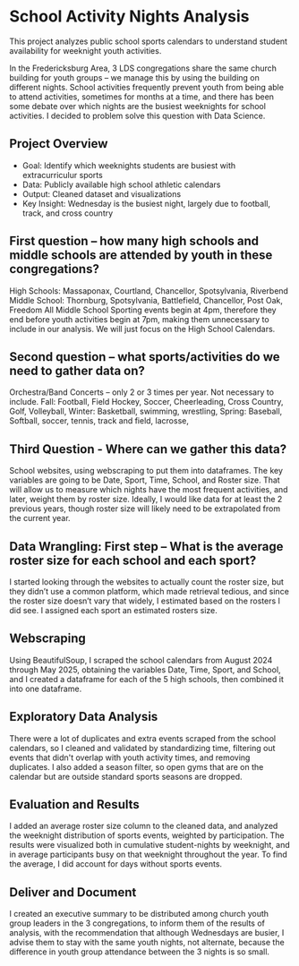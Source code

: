 # School Activity Nights Analysis
This project analyzes public school sports calendars to understand student availability for weeknight youth activities.

In the Fredericksburg Area, 3 LDS congregations share the same church building for youth groups – we manage this by using the building on different nights. School activities frequently prevent youth from being able to attend activities, sometimes for months at a time, and there has been some debate over which nights are the busiest weeknights for school activities. I decided to problem solve this question with Data Science.

## Project Overview
- Goal: Identify which weeknights students are busiest with extracurriculur sports
- Data: Publicly available high school athletic calendars
- Output: Cleaned dataset and visualizations
- Key Insight: Wednesday is the busiest night, largely due to football, track, and cross country

## First question – how many high schools and middle schools are attended by youth in these congregations?
High Schools: Massaponax, Courtland, Chancellor, Spotsylvania, Riverbend
Middle School: Thornburg, Spotsylvania, Battlefield, Chancellor, Post Oak, Freedom
All Middle School Sporting events begin at 4pm, therefore they end before youth activities begin at 7pm, making them unnecessary to include in our analysis. We will just focus on the High School Calendars.

## Second question – what sports/activities do we need to gather data on?
Orchestra/Band Concerts – only 2 or 3 times per year. Not necessary to include.
Fall: Football, Field Hockey, Soccer, Cheerleading, Cross Country, Golf, Volleyball, 
Winter: Basketball, swimming, wrestling, 
Spring: Baseball, Softball, soccer, tennis, track and field, lacrosse,

## Third Question -  Where can we gather this data? 
School websites, using webscraping to put them into dataframes.
The key variables are going to be Date, Sport, Time, School, and Roster size. That will allow us to measure which nights have the most frequent activities, and later, weight them by roster size. Ideally, I would like data for at least the 2 previous years, though roster size will likely need to be extrapolated from the current year. 

## Data Wrangling: First step – What is the average roster size for each school and each sport?
I started looking through the websites to actually count the roster size, but they didn’t use a common platform, which made retrieval tedious, and since the roster size doesn’t vary that widely, I estimated based on the rosters I did see. I assigned each sport an estimated rosters size.

## Webscraping 
Using BeautifulSoup, I scraped the school calendars from August 2024 through May 2025, obtaining the variables Date, Time, Sport, and School, and I created a dataframe for each of the 5 high schools, then combined it into one dataframe.

## Exploratory Data Analysis
There were a lot of duplicates and extra events scraped from the school calendars, so I cleaned and validated by standardizing time, filtering out events that didn't overlap with youth activity times, and removing duplicates. I also added a season filter, so open gyms that are on the calendar but are outside standard sports seasons are dropped. 

## Evaluation and Results
I added an average roster size column to the cleaned data, and analyzed the weeknight distribution of sports events, weighted by participation. The results were visualized both in cumulative student-nights by weeknight, and in average participants busy on that weeknight throughout the year. To find the average, I did account for days without sports events. 

## Deliver and Document
I created an executive summary to be distributed among church youth group leaders in the 3 congregations, to inform them of the results of analysis, with the recommendation that although Wednesdays are busier, I advise them to stay with the same youth nights, not alternate, because the difference in youth group attendance between the 3 nights is so small.

